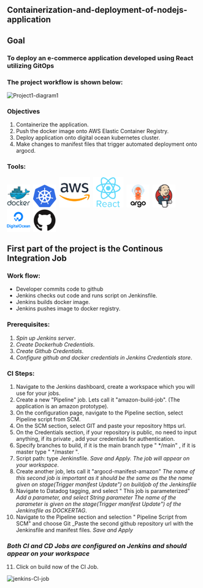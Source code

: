 ## Containerization-and-deployment-of-nodejs-application

## Goal
### To deploy an e-commerce application developed using React utilizing GitOps 

### The project workflow is shown below:


  ![Project1-diagram1](https://github.com/Noettie/End-to-End-automated-CI-CD-Pipeline-utilizing-GitOps-PART-ONE/assets/108426517/b56293f8-f11e-4745-80eb-edb06a1f4eb1) 



### Objectives

1. Containerize the application.
2. Push the docker image onto AWS Elastic Container Registry.
3. Deploy application onto digital ocean kubernetes cluster.
4. Make changes to manifest files that trigger automated deployment onto argocd.

### Tools:

<div>
  <img src="https://github.com/devicons/devicon/blob/master/icons/docker/docker-original-wordmark.svg" width="60"/>&nbsp;
  <img src="https://github.com/devicons/devicon/blob/master/icons/kubernetes/kubernetes-plain.svg" width="60"/>&nbsp;
  <img src="https://github.com/devicons/devicon/blob/master/icons/amazonwebservices/amazonwebservices-original-wordmark.svg" width="80"/>&nbsp;
  <img src="https://github.com/devicons/devicon/blob/master/icons/react/react-original-wordmark.svg" width="80"/>&nbsp;
  <img src="https://github.com/devicons/devicon/blob/master/icons/argocd/argocd-original-wordmark.svg" width="60"/>&nbsp;
  <img src="https://github.com/devicons/devicon/blob/master/icons/jenkins/jenkins-original.svg" width="60"/>&nbsp;
  <img src="https://github.com/devicons/devicon/blob/master/icons/digitalocean/digitalocean-original-wordmark.svg" width="60"/>&nbsp;
  <img src="https://github.com/devicons/devicon/blob/master/icons/github/github-original.svg" width="60"/>
<div>
  

## First part of the project is the Continous Integration Job

### Work flow:
* Developer commits code to github
* Jenkins checks out code and runs script on Jenkinsfile.
* Jenkins builds docker image.
* Jenkins pushes image to docker registry.

### Prerequisites:

1. _Spin up Jenkins server_.
2. _Create Dockerhub Credentials_.
3. _Create Github Credentials_.
4. _Configure github and docker credentials in Jenkins Credentials store_.

### CI Steps:

1. Navigate to the Jenkins dashboard, create a workspace which you will use for your jobs.
2. Create a new "Pipeline" job. Lets call it "amazon-build-job". (The application is an amazon prototype).
3. On the configuration page, navigate to the Pipeline section, select Pipeline script from SCM.
4. On the SCM section, select GIT and paste your repository https url.
5. On the Credentials section, if your repository is public, no need to input anything, if its private , add your credentials for authentication.
6. Specify branches to build, if it is the main branch type " */main" , if it is master type " */master ".
7. Script path: type Jenkinsfile.
_Save and Apply. The job will appear on your workspace_.
8. Create another job, lets call it "argocd-manifest-amazon"
_The name of this second job is important as it should be the same as the the name given on stage(Trigger manifest Update") on buildjob of the Jenkinsfile_
9. Navigate to Datadog tagging, and select " This job is parameterized"
_Add a parameter, and select String parameter_
_The name of the parameter is given on the  stage(Trigger manifest Update") of the Jenkinsfile as DOCKERTAG_.
10. Navigate to the Pipeline section and selection " Pipeline Script from SCM" and choose Git
_Paste the second github repository url with the Jenkinsfile and manifest files. 
_Save and Apply_

  ### _Both CI and CD Jobs are configured on Jenkins and should appear on your workspace_

11. Click on build now of the CI Job.

  ![jenkins-CI-job](https://github.com/Noettie/End-to-End-automated-CI-CD-Pipeline-utilizing-GitOps-PART-ONE/assets/108426517/a97788b6-7665-4cc1-b11f-7d9a7a1607bc)


 

   




